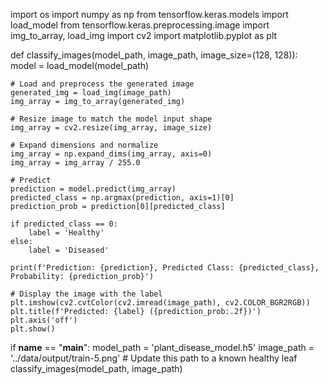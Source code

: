 import os
import numpy as np
from tensorflow.keras.models import load_model
from tensorflow.keras.preprocessing.image import img_to_array, load_img
import cv2
import matplotlib.pyplot as plt


def classify_images(model_path, image_path, image_size=(128, 128)):
    model = load_model(model_path)

    # Load and preprocess the generated image
    generated_img = load_img(image_path)
    img_array = img_to_array(generated_img)

    # Resize image to match the model input shape
    img_array = cv2.resize(img_array, image_size)

    # Expand dimensions and normalize
    img_array = np.expand_dims(img_array, axis=0)
    img_array = img_array / 255.0

    # Predict
    prediction = model.predict(img_array)
    predicted_class = np.argmax(prediction, axis=1)[0]
    prediction_prob = prediction[0][predicted_class]

    if predicted_class == 0:
        label = 'Healthy'
    else:
        label = 'Diseased'

    print(f'Prediction: {prediction}, Predicted Class: {predicted_class}, Probability: {prediction_prob}')

    # Display the image with the label
    plt.imshow(cv2.cvtColor(cv2.imread(image_path), cv2.COLOR_BGR2RGB))
    plt.title(f'Predicted: {label} ({prediction_prob:.2f})')
    plt.axis('off')
    plt.show()


if __name__ == "__main__":
    model_path = 'plant_disease_model.h5'
    image_path = '../data/output/train-5.png'  # Update this path to a known healthy leaf
    classify_images(model_path, image_path)


